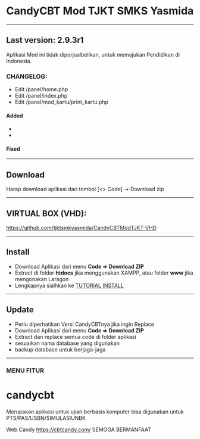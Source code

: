# CandyCBT Mod TJKT SMKS Yasmida
____
## Last version: 2.9.3r1
Aplikasi Mod ini tidak diperjualbelikan, untuk memajukan Pendidikan di Indonesia.

### CHANGELOG:
- Edit /panel/home.php
- Edit /panel/index.php
- Edit /panel/mod_kartu/print_kartu.php


#### Added
- 
- 

#### Fixed

____
## Download
Harap download aplikasi dari tombol [<> Code] -> Download zip

____
## VIRTUAL BOX (VHD):
https://github.com/tjktsmkyasmida/CandyCBTModTJKT-VHD

----
## Install
* Download Aplikasi dari menu **Code => Download ZIP**
* Extract di folder **htdocs** jika menggunakan XAMPP, atau folder **www** jika mengonakan Laragon
* Lengkapnya sialhkan ke [TUTORIAL INSTALL](https://www.youtube.com/@tjkt.smkyasmida)
----
## Update
* Perlu diperhatikan Versi CandyCBTnya jika ingin Replace
* Download Aplikasi dari menu **Code => Download ZIP**
* Extract dan replace semua code di folder aplikasi
* sesuaikan nama database yang digunakan
* backup database untuk berjaga-jaga
______
### MENU FITUR

# candycbt
Merupakan aplikasi untuk ujian berbasis komputer 
bisa digunakan untuk PTS/PAS/USBN/SIMULASIUNBK

Web Candy https://cbtcandy.com/
SEMOGA BERMANFAAT
